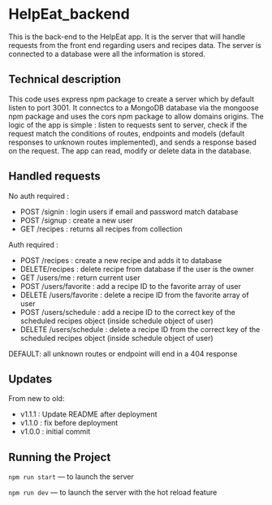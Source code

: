 # HelpEat_backend

This is the back-end to the HelpEat app. It is the server that will handle requests from the front end regarding users and recipes data. The server is connected to a database were all the information is stored.

## Technical description

This code uses express npm package to create a server which by default listen to port 3001. It connectcs to a MongoDB database via the mongoose npm package and uses the cors npm package to allow domains origins.
The logic of the app is simple : listen to requests sent to server, check if the request match the conditions of routes, endpoints and models (default responses to unknown routes implemented), and sends a response based on the request. The app can read, modify or delete data in the database.

## Handled requests

No auth required :

- POST /signin : login users if email and password match database
- POST /signup : create a new user
- GET /recipes : returns all recipes from collection

Auth required :

- POST /recipes : create a new recipe and adds it to database
- DELETE/recipes : delete recipe from database if the user is the owner
- GET /users/me : return current user
- POST /users/favorite : add a recipe ID to the favorite array of user
- DELETE /users/favorite : delete a recipe ID from the favorite array of user
- POST /users/schedule : add a recipe ID to the correct key of the scheduled recipes object (inside schedule object of user)
- DELETE /users/schedule : delete a recipe ID from the correct key of the scheduled recipes object (inside schedule object of user)

DEFAULT: all unknown routes or endpoint will end in a 404 response

## Updates

From new to old:

- v1.1.1 : Update README after deployment
- v1.1.0 : fix before deployment
- v1.0.0 : initial commit

## Running the Project

`npm run start` — to launch the server

`npm run dev` — to launch the server with the hot reload feature
